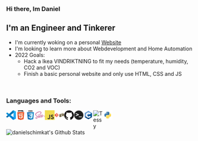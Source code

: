 ### Hi there, Im Daniel

## I'm an Engineer and Tinkerer
- I'm currently woking on a personal [Website][website]
- I'm looking to learn more about Webdevelopment and Home Automation
- 2022 Goals:
  + Hack a Ikea VINDRIKTNING to fit my needs (temperature, humidity, CO2 and VOC)
  + Finish a basic personal website and only use HTML, CSS and JS

<br />

### Languages and Tools:

<img align="left" alt="Visual Studio Code" width="26px" src="https://raw.githubusercontent.com/github/explore/main/topics/visual-studio-code/visual-studio-code.png" />
<img align="left" alt="HTML" width="26px" src="https://raw.githubusercontent.com/github/explore/main/topics/html/html.png" />
<img align="left" alt="CSS3" width="26px" src="https://raw.githubusercontent.com/github/explore/main/topics/css/css.png" />
<img align="left" alt="Sass" width="26px" src="https://raw.githubusercontent.com/github/explore/main/topics/sass/sass.png" />
<img align="left" alt="JavaScript" width="26px" src="https://raw.githubusercontent.com/github/explore/main/topics/javascript/javascript.png" />
<img align="left" alt="Git" width="26px" src="https://raw.githubusercontent.com/github/explore/main/topics/git/git.png" />
<img align="left" alt="GitHub" width="26px" src="https://raw.githubusercontent.com/github/explore/main/topics/github/github.png" />
<img align="left" alt="Terminal" width="26px" src="https://raw.githubusercontent.com/github/explore/main/topics/terminal/terminal.png" />
<img align="left" alt="C" width="26px" src="https://raw.githubusercontent.com/github/explore/main/topics/c/c.png" />
<img align="left" alt="Tessy" width="26px" src="https://www.razorcat.com/assets/images/8/tessy-logo-neu-ab120b18.png" />
<img align="left" alt="Python" width="26px" src="https://raw.githubusercontent.com/github/explore/main/topics/python/python.png" />
<br />
<br />
<br />
<img align="left" alt="danielschimkat's Github Stats" src="https://github-readme-stats.vercel.app/api?username=danielschimkat&show_icons=true&hide_border=true" />

[website]: http://danielschimkat.de
